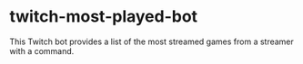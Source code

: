 # twitch-most-played-bot
This Twitch bot provides a list of the most streamed games from a streamer with a command.
